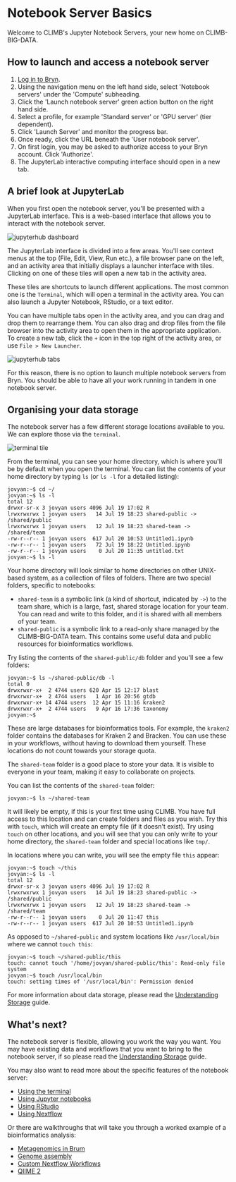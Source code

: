 # Notebook Server Basics

Welcome to CLIMB's Jupyter Notebook Servers, your new home on CLIMB-BIG-DATA.

## How to launch and access a notebook server

1. [Log in to Bryn](../getting-started/authentication.md).
2. Using the navigation menu on the left hand side, select 'Notebook servers' under the 'Compute' subheading.
3. Click the 'Launch notebook server' green action button on the right hand side.
4. Select a profile, for example 'Standard server' or 'GPU server' (tier dependent).
5. Click 'Launch Server' and monitor the progress bar.
6. Once ready, click the URL beneath the 'User notebook server'.
7. On first login, you may be asked to authorize access to your Bryn account. Click 'Authorize'.
8. The JupyterLab interactive computing interface should open in a new tab.

## A brief look at JupyterLab

When you first open the notebook server, you'll be presented with a JupyterLab interface. This is a web-based interface that allows you to interact with the notebook server.

![jupyterhub dashboard](../img/jh-dash.png)

The JupyterLab interface is divided into a few areas. You'll see context menus at the top (File, Edit, View, Run etc.), a file browser pane on the left, and an activity area that initially displays a launcher interface with tiles. Clicking on one of these tiles will open a new tab in the activity area.

These tiles are shortcuts to launch different applications. The most common one is the `Terminal`, which will open a terminal in the activity area. You can also launch a Jupyter Notebook, RStudio, or a text editor.

You can have multiple tabs open in the activity area, and you can drag and drop them to rearrange them. You can also drag and drop files from the file browser into the activity area to open them in the appropriate application. To create a new tab, click the `+` icon in the top right of the activity area, or use `File > New Launcher`.

![jupyterhub tabs](../img/jh-tab.png)

For this reason, there is no option to launch multiple notebook servers from Bryn. You should be able to have all your work running in tandem in one notebook server.

## Organising your data storage

The notebook server has a few different storage locations available to you. We can explore those via the `terminal`.

![terminal tile](../img/terminal-tile.png)

From the terminal, you can see your home directory, which is where you'll be by default when you open the terminal. You can list the contents of your home directory by typing `ls` (or `ls -l` for a detailed listing):

```
jovyan:~$ cd ~/
jovyan:~$ ls -l
total 12
drwxr-sr-x 3 jovyan users 4096 Jul 19 17:02 R
lrwxrwxrwx 1 jovyan users   14 Jul 19 18:23 shared-public -> /shared/public
lrwxrwxrwx 1 jovyan users   12 Jul 19 18:23 shared-team -> /shared/team
-rw-r--r-- 1 jovyan users  617 Jul 20 10:53 Untitled1.ipynb
-rw-r--r-- 1 jovyan users   72 Jul 19 18:22 Untitled.ipynb
-rw-r--r-- 1 jovyan users    0 Jul 20 11:35 untitled.txt
jovyan:~$ ls -l
```

Your home directory will look similar to home directories on other UNIX-based system, as a collection of files of folders. There are two special folders, specific to notebooks:

* `shared-team` is a symbolic link (a kind of shortcut, indicated by `->`) to the team share, which is a large, fast, shared storage location for your team. You can read and write to this folder, and it is shared with all members of your team.
* `shared-public` is a symbolic link to a read-only share managed by the CLIMB-BIG-DATA team. This contains some useful data and public resources for bioinformatics workflows.

Try listing the contents of the `shared-public/db` folder and you'll see a few folders:
```
jovyan:~$ ls ~/shared-public/db -l
total 0
drwxrwxr-x+  2 4744 users 620 Apr 15 12:17 blast
drwxrwxr-x+  2 4744 users   1 Apr 16 20:56 gtdb
drwxrwxr-x+ 14 4744 users  12 Apr 15 11:16 kraken2
drwxrwxr-x+  2 4744 users   9 Apr 16 17:36 taxonomy
jovyan:~$
```

These are large databases for bioinformatics tools. For example, the `kraken2` folder contains the databases for Kraken 2 and Bracken.
You can use these in your workflows, without having to download them yourself.
These locations do not count towards your storage quota.

The `shared-team` folder is a good place to store your data. It is visible to everyone in your team, making it easy to collaborate on projects.

You can list the contents of the `shared-team` folder:
```
jovyan:~$ ls ~/shared-team
```

It will likely be empty, if this is your first time using CLIMB. You have full access to this location and can create folders and files as you wish. Try this with `touch`, which will create an empty file (if it doesn't exist).
Try using `touch` on other locations, and you will see that you can only write to your home directory, the `shared-team` folder and special locations like `tmp/`.

In locations where you can write, you will see the empty file `this` appear:
```
jovyan:~$ touch ~/this
jovyan:~$ ls -l
total 12
drwxr-sr-x 3 jovyan users 4096 Jul 19 17:02 R
lrwxrwxrwx 1 jovyan users   14 Jul 19 18:23 shared-public -> /shared/public
lrwxrwxrwx 1 jovyan users   12 Jul 19 18:23 shared-team -> /shared/team
-rw-r--r-- 1 jovyan users    0 Jul 20 11:47 this
-rw-r--r-- 1 jovyan users  617 Jul 20 10:53 Untitled1.ipynb
```

As opposed to `~/shared-public` and system locations like `/usr/local/bin` where we cannot `touch this`:
```
jovyan:~$ touch ~/shared-public/this
touch: cannot touch '/home/jovyan/shared-public/this': Read-only file system
jovyan:~$ touch /usr/local/bin
touch: setting times of '/usr/local/bin': Permission denied
```

For more information about data storage, please read the [Understanding Storage](../storage/index.md) guide.

## What's next?

The notebook server is flexible, allowing you work the way you want. You may have existing data and workflows that you want to bring to the notebook server, if so please read the [Understanding Storage](../storage/index.md) guide.

You may also want to read more about the specific features of the notebook server:

* [Using the terminal](using-the-terminal.md)
* [Using Jupyter notebooks](using-jupyter.md)
* [Using RStudio](using-rstudio.md)
* [Using Nextflow](using-nextflow.md)

Or there are walkthroughs that will take you through a worked example of a bioinformatics analysis:

* [Metagenomics in Brum](../walkthroughs/metagenomics-tutorial.md)
* [Genome assembly](../walkthroughs/genome-assembly/spades.md)
* [Custom Nextflow Workflows](../walkthroughs/nextflow-custom-workflows/nextflow-custom.md)
* [QIIME 2](../walkthroughs/qiime2.md)
